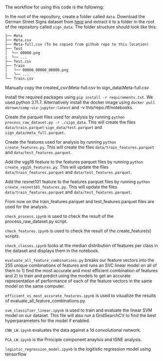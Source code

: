 The workflow for using this code is the following: 

In the root of the repository, create a folder called `data`. Download the German Street Signs dataset from [here](https://www.kaggle.com/meowmeowmeowmeowmeow/gtsrb-german-traffic-sign) and extract it to a folder in the root of the repository called `sign_data`. The folder structure should look like this:

``` sign_data
├── Meta
├── Meta.csv
├── Meta-full.csv (To be copied from github repo to this location)
├── Test
|  └── 00000.png
|  └── ...
├── Test.csv
├── Train
│   └── 00000_00000_00000.png
|   └── ...
└── Train.csv
```

Manually copy the created_csv\Meta-full.csv to sign_data\Meta-full.csv 

Install the required packages using `pip install -r requirements.txt`. We used python 3.11.7. Alternatively install the docker image using `docker pull ebrown/comp-viz-jupyter:latest` and -v this/repo:/tf/notebooks.

Create the parquet files used for analysis by running `python process_raw_dataset.py -r ./sign_data`. This will create the files `data/train.parquet` `sign_data/test.parquet` and `sign_data/meta_full.parquet`.

Create the features used for analysis by running `python create_features.py`. This will create the files `data/train_features.parquet` and `data/test_features.parquet`.

Add the vgg16 feature to the features parquet files by running `python create_vgg16_features.py`. This will update the files `data/train_features.parquet` and `data/test_features.parquet`.

Add the resnet101 feature to the features parquet files by running `python create_resnet101_features.py`. This will update the files `data/train_features.parquet` and `data/test_features.parquet`.

From now on the train_features.parquet and test_features.parquet files are used for the analysis.

`check_process.ipynb` is used to check the result of the process_raw_dataset.py script.

`check_features.ipynb` is used to check the result of the create_feature(s) scripts.

`check_classes.ipynb` looks at the median distribution of features per class in the dataset and displays them in the notebook. 

`evaluate_all_feature_combinations.py` breaks our feature vectors into the 255 unique combinations of features and runs an SVC linear model on all of them to 1) find the most accurate and most efficient combination of features and 2) to train and predict using the models to get an accurate representation of performance of each of the feature vectors in the same model on the same computer. 

`efficient_vs_most_accurate_features.ipynb` is used to visualize the results of evaluate_all_feature_combinations.py.

`svm_classifier_linear.ipynb` is used to train and evaluate the linear SVM model on our dataset. This file will also run a GridSearchCV to find the best hyperparameters for the model if enabled.

`CNN_LW.ipynb` evaluates the data against a 1d convolutional network. 

`PCA_LW.ipynb` is the Principle component anaylsis and tSNE analysis. 

`logistic_regression_model.ipynb` is the logitistic regression model using tensorflow
